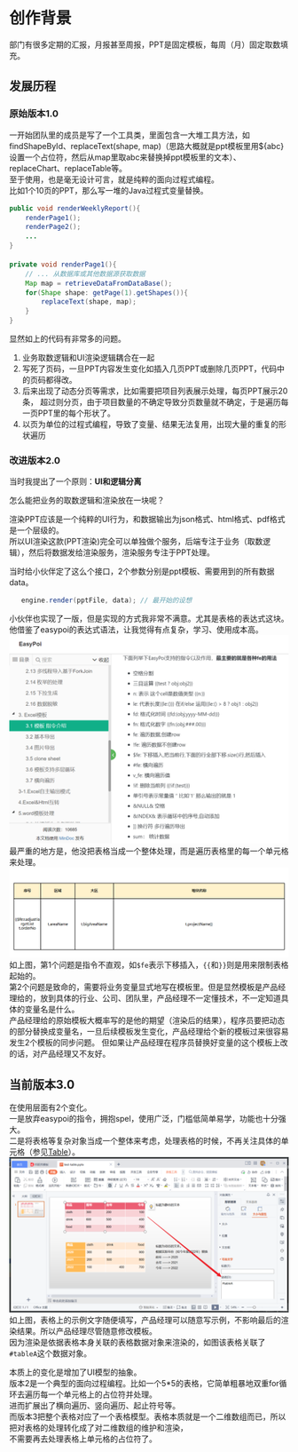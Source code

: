 # 创作背景
部门有很多定期的汇报，月报甚至周报，PPT是固定模板，每周（月）固定取数填充。   

## 发展历程
### 原始版本1.0
一开始团队里的成员是写了一个工具类，里面包含一大堆工具方法，如findShapeById、replaceText(shape, map)（思路大概就是ppt模板里用${abc}设置一个占位符，然后从map里取abc来替换掉ppt模板里的文本）、replaceChart、replaceTable等。  
至于使用，也是毫无设计可言，就是纯粹的面向过程式编程。  
比如1个10页的PPT，那么写一堆的Java过程式变量替换。
```java
public void renderWeeklyReport(){
    renderPage1();
    renderPage2();
    ...
}

private void renderPage1(){
    // ... 从数据库或其他数据源获取数据
    Map map = retrieveDataFromDataBase();    
    for(Shape shape: getPage(1).getShapes()){
        replaceText(shape, map);
    }
}
```
显然如上的代码有非常多的问题。  
1. 业务取数逻辑和UI渲染逻辑耦合在一起
2. 写死了页码，一旦PPT内容发生变化如插入几页PPT或删除几页PPT，代码中的页码都得改。
3. 后来出现了动态分页等需求，比如需要把项目列表展示处理，每页PPT展示20条， 超过则分页，由于项目数量的不确定导致分页数量就不确定，于是遍历每一页PPT里的每个形状了。
4. 以页为单位的过程式编程，导致了变量、结果无法复用，出现大量的重复的形状遍历

### 改进版本2.0
当时我提出了一个原则：**UI和逻辑分离**

怎么能把业务的取数逻辑和渲染放在一块呢？  

渲染PPT应该是一个纯粹的UI行为，和数据输出为json格式、html格式、pdf格式是一个层级的。  
所以UI渲染这款(PPT渲染)完全可以单独做个服务，后端专注于业务（取数逻辑），然后将数据发给渲染服务，渲染服务专注于PPT处理。  

当时给小伙伴定了这么个接口，2个参数分别是ppt模板、需要用到的所有数据data。
```java
   engine.render(pptFile, data); // 最开始的设想
```
小伙伴也实现了一版，但是实现的方式我非常不满意。尤其是表格的表达式这块。  
他借鉴了easypoi的表达式语法，让我觉得有点复杂，学习、使用成本高。
![easypoi指令](./images/easypoi-directive.png)
最严重的地方是，他没把表格当成一个整体处理，而是遍历表格里的每一个单元格来处理。  
![指令用法](./images/easypoi-usage.png)
如上图，第1个问题是指令不直观，如`$fe`表示下移插入，`{{`和`}}`则是用来限制表格起始的。  
第2个问题是致命的，需要将业务变量显式地写在模板里。但是显然模板是产品经理给的，放到具体的行业、公司、团队里，产品经理不一定懂技术，不一定知道具体的变量名是什么。  
产品经理给的原始模板大概率写的是他的期望（渲染后的结果），程序员要把动态的部分替换成变量名，一旦后续模板发生变化，产品经理给个新的模板过来很容易发生2个模板的同步问题。
但如果让产品经理在程序员替换好变量的这个模板上改的话，对产品经理又不友好。

## 当前版本3.0
在使用层面有2个变化。  
一是放弃easypoi的指令，拥抱spel，使用广泛，门槛低简单易学，功能也十分强大。  
二是将表格等复杂对象当成一个整体来考虑，处理表格的时候，不再关注具体的单元格（参见[Table](./processor/Table.md)）。  
![version3](./images/version3.png)
如上图，表格上的示例文字随便填写，产品经理可以随意写示例，不影响最后的渲染结果。所以产品经理尽管随意修改模板。  
因为渲染是依据表格本身关联的表格数据对象来渲染的，如图该表格关联了`#tableA`这个数据对象。

本质上的变化是增加了UI模型的抽象。  
版本2是一个典型的面向过程编程。比如一个5*5的表格，它简单粗暴地双重for循环去遍历每一个单元格上的占位符并处理。  
进而扩展出了横向遍历、竖向遍历、起止符号等。  
而版本3把整个表格对应了一个表格模型。表格本质就是一个二维数组而已，所以把对表格的处理转化成了对二维数组的维护和渲染，  
不需要再去处理表格上单元格的占位符了。